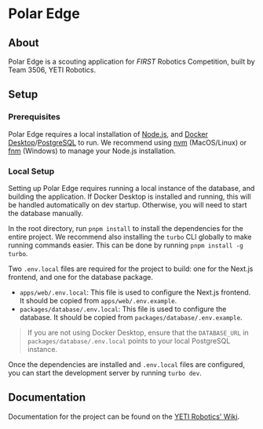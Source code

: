 # Polar Edge

## About

Polar Edge is a scouting application for _FIRST_ Robotics Competition, built by Team 3506, YETI Robotics.

## Setup

### Prerequisites

Polar Edge requires a local installation of [Node.js](https://nodejs.org/en/download/), and [Docker Desktop](https://www.docker.com/products/docker-desktop/)/[PostgreSQL](https://www.postgresql.org/download/) to run. We recommend using [nvm](https://github.com/nvm-sh/nvm) (MacOS/Linux) or [fnm](https://github.com/Schniz/fnm) (Windows) to manage your Node.js installation.

### Local Setup

Setting up Polar Edge requires running a local instance of the database, and building the application. If Docker Desktop is installed and running, this will be handled automatically on dev startup. Otherwise, you will need to start the database manually.

In the root directory, run `pnpm install` to install the dependencies for the entire project. We recommend also installing the `turbo` CLI globally to make running commands easier. This can be done by running `pnpm install -g turbo`.

Two `.env.local` files are required for the project to build: one for the Next.js frontend, and one for the database package.

- `apps/web/.env.local`: This file is used to configure the Next.js frontend. It should be copied from `apps/web/.env.example`.
- `packages/database/.env.local`: This file is used to configure the database. It should be copied from `packages/database/.env.example`.

> If you are not using Docker Desktop, ensure that the `DATABASE_URL` in `packages/database/.env.local` points to your local PostgreSQL instance.

Once the dependencies are installed and `.env.local` files are configured, you can start the development server by running `turbo dev`.

## Documentation

Documentation for the project can be found on the [YETI Robotics' Wiki](https://wiki.yetirobotics.org/books/polar-edge-analytics).
